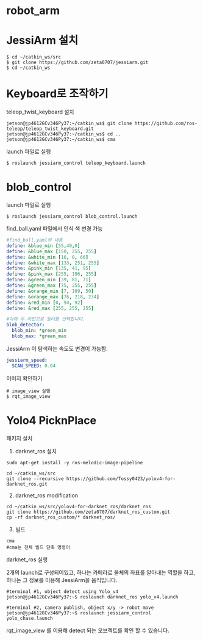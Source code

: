 # robot_arm

# JessiArm 설치

~~~shell
$ cd ~/catkin_ws/src
$ git clone https://github.com/zeta0707/jessiarm.git
$ cd ~/catkin_ws
~~~

# Keyboard로 조작하기

teleop_twist_keyboard 설치

~~~shell
jetson@jp4612GCv346Py37:~/catkin_ws$ git clone https://github.com/ros-teleop/teleop_twist_keyboard.git
jetson@jp4612GCv346Py37:~/catkin_ws$ cd ..
jetson@jp4612GCv346Py37:~/catkin_ws$ cma
~~~

launch 파일로 실행

~~~shell
$ roslaunch jessiarm_control teleop_keyboard.launch
~~~

# blob_control

launch 파일로 실행

~~~shell
$ roslaunch jessiarm_control blob_control.launch
~~~

find_ball.yaml 파일에서 인식 색 변경 가능

~~~yaml
#find_ball.yaml의 내용
define: &blue_min [55,40,0]
define: &blue_max [150, 255, 255]
define: &white_min [16, 0, 66]
define: &white_max [133, 251, 255]
define: &pink_min [135, 41, 95]
define: &pink_max [255, 196, 255]
define: &green_min [39, 81, 71]
define: &green_max [75, 255, 255]
define: &orange_min [7, 109, 50]
define: &orange_max [76, 218, 234]
define: &red_min [0, 94, 92]
define: &red_max [255, 255, 255]

#아래 두 라인으로 필터를 선택합니다.
blob_detector:
  blob_min: *green_min
  blob_max: *green_max
~~~

JessiArm 이 탐색하는 속도도 변경이 가능함.

~~~yaml
jessiarm_speed:
  SCAN_SPEED: 0.04
~~~

이미지 확인하기

~~~shell
# image_view 실행
$ rqt_image_view
~~~

# Yolo4 PicknPlace

패키지 설치

1. darknet_ros 설치

~~~shell
sudo apt-get install -y ros-melodic-image-pipeline

cd ~/catkin_ws/src
git clone --recursive https://github.com/Tossy0423/yolov4-for-darknet_ros.git
~~~

2. darknet_ros modification

~~~shell
cd ~/catkin_ws/src/yolov4-for-darknet_ros/darknet_ros
git clone https://github.com/zeta0707/darknet_ros_custom.git
cp -rf darknet_ros_custom/* darknet_ros/
~~~

3. 빌드

~~~shell
cma
#cma는 전체 빌드 단축 명령어
~~~

darknet_ros 실행

2개의 launch로 구성되어있고, 하나는 카메라로 물체의 좌표를 알아내는 역할을 하고, 하나는 그 정보를 이용해 JessiArm을 움직입니다.

~~~shell
#terminal #1, object detect using Yolo_v4
jetson@jp4612GCv346Py37:~$ roslaunch darknet_ros yolo_v4.launch

#terminal #2, camera publish, object x/y -> robot move
jetson@jp4612GCv346Py37:~$ roslaunch jessiarm_control yolo_chase.launch                 
~~~

rqt_image_view 를 이용해 detect 되는 오브젝트를 확인 할 수 있습니다.

